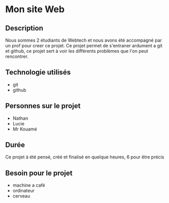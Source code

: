 # Mon site Web 
## Description
Nous sommes 2 étudiants de Webtech et nous avons été accompagné par un prof pour creer ce projet.
 Ce projet permet de s'entraner ardument a git et github, ce projet sert à voir les différents problèmes que l'on peut rencontrer.
## Technologie utilisés 
* git
* github
## Personnes sur le projet
* Nathan
* Lucie
* Mr Kouamé
## Durée
Ce projet à été pensé, créé et finalisé en quelque heures, 6 pour être précis 
## Besoin pour le projet
* machine a café
* ordinateur
* cerveau
